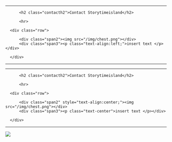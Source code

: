 <!-- Header unit for contact page with teddy icon floating right.

<div class="hero-unit narrowherounit">
      <img src="/img/teddytr.png" style="float:right;" />
        <h1 class="centerh1">Contact</h1>
        <p class="lead">Contact story time island!</p>
      </div>

    -->



          
          


<div class="span5">
          <hr>


          <h2 class="contacth2">Contact Storytimeisland</h2>

          <hr>

      <div class="row">

          <div class="span2"><img src="/img/chest.png"></div>
          <div class="span3"><p class="text-align:left;">insert text </p></div>
          
      </div>
          
          
          


 <hr>       
</div>

<div class="span5">
          <hr>


          <h2 class="contacth2">Contact Storytimeisland</h2>

          <hr>

      <div class="row">

          <div class="span2" style="text-align:center;"><img src="/img/chest.png"></div>
          <div class="span3"><p class="text-center">insert text </p></div>
          
      </div>
          
          
          


 <hr>       
</div>





<img src="/img/village.png">
 
